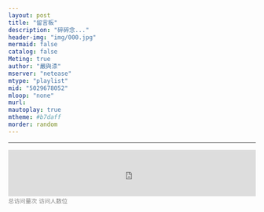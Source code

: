 ```yaml
---
layout: post
title: "留言板"
description: "碎碎念..."
header-img: "img/000.jpg"
mermaid: false
catalog: false
Meting: true
author: "嚴與渿"
mserver: "netease"
mtype: "playlist"
mid: "5029678052"
mloop: "none"
murl:
mautoplay: true
mtheme: #b7daff
morder: random
---   
```

  
---   
<iframe src="https://ctext.org/roulette.pl?if=gb&amp;node=0&amp;x=300&amp;y=95" width="100%" height="95" frameborder="0"><a href="https://ctext.org/text.pl?node=92193&amp;if=en">Wenyanwen roulette</a> by <a href="https://ctext.org">CTP</a>.</iframe>
    
<!-- GITMENT 评论 -->
<div id="comments"></div>
<script src="https://cdn1.lncld.net/static/js/av-min-1.4.8.js"></script>
<script src='//unpkg.com/valine/dist/Valine.min.js'></script>
<script>
    new Valine({
        el: '#comments',
        app_id: '7hgyMrKUuyLB2dXPeeia9O72-gzGzoHsz',
        app_key: 'bSWXyG6X950FhYGplIvUhvKb',
        placeholder:'快点给我留言！！！',
            // 设置Bilibili表情包地址
    emojiCDN: '//erowz.github.io/img/bqb/', 
    // 表情title和图片映射
    emojiMaps: {
        "tv_doge": "6ea59c827c414b4a2955fe79e0f6fd3dcd515e24.png",
        "tv_亲亲": "a8111ad55953ef5e3be3327ef94eb4a39d535d06.png",
        "tv_偷笑": "bb690d4107620f1c15cff29509db529a73aee261.png",
        "tv_再见": "180129b8ea851044ce71caf55cc8ce44bd4a4fc8.png",
        "tv_冷漠": "b9cbc755c2b3ee43be07ca13de84e5b699a3f101.png",
        "tv_发怒": "34ba3cd204d5b05fec70ce08fa9fa0dd612409ff.png",
        "tv_发财": "34db290afd2963723c6eb3c4560667db7253a21a.png",
        "tv_可爱": "9e55fd9b500ac4b96613539f1ce2f9499e314ed9.png",
        "tv_吐血": "09dd16a7aa59b77baa1155d47484409624470c77.png",
        "tv_呆": "fe1179ebaa191569b0d31cecafe7a2cd1c951c9d.png",
        "tv_困": "241ee304e44c0af029adceb294399391e4737ef2.png",
        "tv_大佬": "093c1e2c490161aca397afc45573c877cdead616.png",
        "tv_大哭": "23269aeb35f99daee28dda129676f6e9ea87934f.png",
        "tv_委屈": "d04dba7b5465779e9755d2ab6f0a897b9b33bb77.png",
        "tv_害羞": "a37683fb5642fa3ddfc7f4e5525fd13e42a2bdb1.png",
        "tv_尴尬": "7cfa62dafc59798a3d3fb262d421eeeff166cfa4.png",
        "tv_微笑": "70dc5c7b56f93eb61bddba11e28fb1d18fddcd4c.png",
        "tv_思考": "90cf159733e558137ed20aa04d09964436f618a1.png",
        "tv_惊吓": "0d15c7e2ee58e935adc6a7193ee042388adc22af.png",
        "tv_电视笑": "911f987aa8bc1bee12d52aafe62bc41ef4474e6c.png",
        "ni_疑惑": "7750b698d15a1b8e83c0f59106e8e9cd5cb57897.png",
        "ni_坏笑": "d3717f10ffe9787336bc39a09214270988521a67.png",
        "em_狗头": "bba7c12aa51fed0199c241465560dfc2714c593e.png",
        "em_斜笑": "d15121545a99ac46774f1f4465b895fe2d1411c3.png",
        "em_星星眼": "63c9d1a31c0da745b61cdb35e0ecb28635675db2.png",
        "em_哦呼": "362bded07ea5434886271d23fa25f5d85d8af06c.png",
        "em_害羞": "9d2ec4e1fbd6cb1b4d12d2bbbdd124ccb83ddfda.png",
        "em_大笑": "ca94ad1c7e6dac895eb5b33b7836b634c614d1c0.png",
        "em_认真": "685612eadc33f6bc233776c6241813385844f182.png",
        "em_嘘声": "e64af664d20716e090f10411496998095f62f844.png",
        "em_再见": "fc510306bae26c9aec7e287cdf201ded27b065b9.png",
        "em_吃瓜": "4191ce3c44c2b3df8fd97c33f85d3ab15f4f3c84.png",
        "em_笑哭": "485a7e0c01c2d70707daae53bee4a9e2e31ef1ed.png",
        "em_迷醉": "44667b7d9349957e903b1b62cb91fb9b13720f04.png",
        "em_问号": "b7840db4b1f9f4726b7cb23c0972720c1698d661.png",
        "xr_抱抱": "41780a4254750cdaaccb20735730a36044e98ef3.png",
        "xr_跪了": "f2b3aee7e521de7799d4e3aa379b01be032698ac.png",
        "wz_妙啊": "0e98299d7decf5eaffad854977946075c3e91cb8.png",
        "wz_秀": "50782fbf5d9b7f48f9467b5c53932981e321eedc.png",
        "wz_都要": "d424d1ad8d14c1c9b8367842bc68c658b9229bc1.png",
        "wz_内味": "7ca61680a905b5b6e2e335c630e725b648b03b4d.png",
        "wz_猛男": "c97064450528a0e45c7e7c365a15fbb13fd61d8c.png",
        "wz_爱了": "2a165b555ba20391316366c664ed7891883dc5aa.png",
        // ... 更多表情
    } 
    });
</script>
<!-- 访问 -->
<footer>
<div>
<script async src="//busuanzi.ibruce.info/busuanzi/2.3/busuanzi.pure.mini.js"></script>
<sup style="color:grey">总访问量<span id="busuanzi_value_site_pv"></span>次</sup>
<sup style="color:grey">访问人数<span id="busuanzi_value_site_uv" ></span>位</sup>
</div>
</footer>